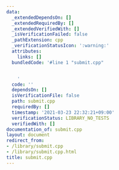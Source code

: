 ```yaml
---
data:
  _extendedDependsOn: []
  _extendedRequiredBy: []
  _extendedVerifiedWith: []
  _isVerificationFailed: false
  _pathExtension: cpp
  _verificationStatusIcon: ':warning:'
  attributes:
    links: []
  bundledCode: '#line 1 "submit.cpp"


    '
  code: ''
  dependsOn: []
  isVerificationFile: false
  path: submit.cpp
  requiredBy: []
  timestamp: '2021-03-23 22:32:21+09:00'
  verificationStatus: LIBRARY_NO_TESTS
  verifiedWith: []
documentation_of: submit.cpp
layout: document
redirect_from:
- /library/submit.cpp
- /library/submit.cpp.html
title: submit.cpp
---
```

